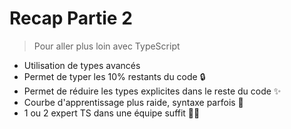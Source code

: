 # Recap Partie 2

> Pour aller plus loin avec TypeScript

- Utilisation de types avancés
- Permet de typer les 10% restants du code 🔒
- Permet de réduire les types explicites dans le reste du code ✨
- Courbe d'apprentissage plus raide, syntaxe parfois 🤯
- 1 ou 2 expert TS dans une équipe suffit 🧙‍♂️
